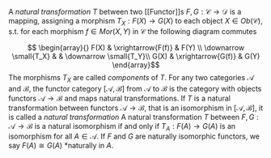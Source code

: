 A *natural transformation* $T$ between two [[Functor]]s $F,G:\mathcal{C}\rightarrow\mathcal{D}$ is a mapping, assigning a morphism $T_X : F(X)\rightarrow G(X)$ to each object $X\in Ob(\mathcal{C})$, s.t. for each morphism $f\in Mor(X,Y)$  in $\mathcal{C}$ the following diagram commutes 

$$ \begin{array}{} F(X) & \xrightarrow{F(f)} & F(Y) \\ 
 \downarrow \small{T_X} & & \downarrow \small{T_Y}\\
 G(X) & \xrightarrow{G(f)} & G(Y)
\end{array}$$
The morphisms $T_X$ are called *components* of $T$.
For any two categories $\mathcal{A}$ and $\mathcal{B}$, the functor category $[\mathcal{A},\mathcal{B}]$ from $\mathcal{A}$ to $\mathcal{B}$ is the category with objects functors $\mathcal{A}\rightarrow\mathcal{B}$ and maps natural transformations. 
If $T$ is a natural transformation between functors $\mathcal{A}\rightarrow\mathcal{B}$, that is an isomorphism in $[\mathcal{A},\mathcal{B}]$, it is called a *natural transformation*
A natural transformation $T$ between $F,G:\mathcal{A}\rightarrow\mathcal{B}$ is a natural isomorphism if and only if $T_A  : F(A)\rightarrow G(A)$ is an isomorphism for all $A\in\mathcal{A}$.
If $F$ and $G$ are naturally isomorphic functors, we say $F(A)\cong G(A)$ *naturally in $A$.